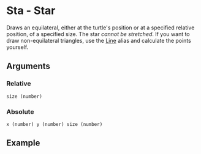 # Sta - Star

Draws an equilateral, either at the turtle's position or at a specified relative position, of a specified size. The star _cannot be stretched_. If you want to draw non-equilateral triangles, use the [Line](Line.md) alias and calculate the points yourself. 

## Arguments

### Relative
```size (number)```

### Absolute
```x (number) y (number) size (number)```

## Example

<editor :code="`
Triangle Example
by Milo Jacobs, John Graphics, and Stampton G. Stampton\n
tri 80.
fil yellow.
`"
:code-wordier="`
Triangle Example
by Milo Jacobs, John Graphics, and Stampton G. Stampton\n
This electricity is 80 times more powerful than anything I've ever seen before.
It fills me with a yellow sense of dread.
`"
output-method='canvas'>
</editor>